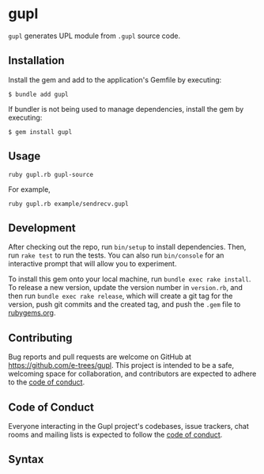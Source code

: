 # gupl

`gupl` generates UPL module from `.gupl` source code.

## Installation

Install the gem and add to the application's Gemfile by executing:

    $ bundle add gupl

If bundler is not being used to manage dependencies, install the gem by executing:

    $ gem install gupl

## Usage

```
ruby gupl.rb gupl-source
```

For example, 

```
ruby gupl.rb example/sendrecv.gupl
```

## Development

After checking out the repo, run `bin/setup` to install dependencies. Then, run `rake test` to run the tests. You can also run `bin/console` for an interactive prompt that will allow you to experiment.

To install this gem onto your local machine, run `bundle exec rake install`. To release a new version, update the version number in `version.rb`, and then run `bundle exec rake release`, which will create a git tag for the version, push git commits and the created tag, and push the `.gem` file to [rubygems.org](https://rubygems.org).

## Contributing

Bug reports and pull requests are welcome on GitHub at https://github.com/e-trees/gupl. This project is intended to be a safe, welcoming space for collaboration, and contributors are expected to adhere to the [code of conduct](https://github.com/e-trees/gupl/blob/master/CODE_OF_CONDUCT.md).

## Code of Conduct

Everyone interacting in the Gupl project's codebases, issue trackers, chat rooms and mailing lists is expected to follow the [code of conduct](https://github.com/e-trees/gupl/blob/master/CODE_OF_CONDUCT.md).

## Syntax
